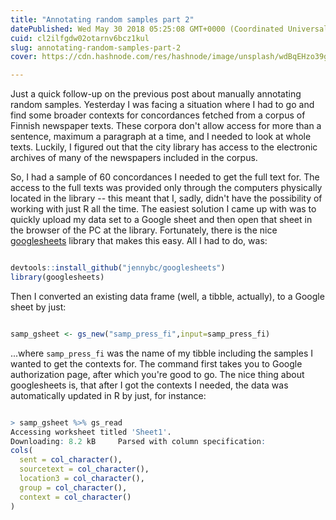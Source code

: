 ```yaml
---
title: "Annotating random samples part 2"
datePublished: Wed May 30 2018 05:25:08 GMT+0000 (Coordinated Universal Time)
cuid: cl2ilfgdw02otarnv6bcz1kul
slug: annotating-random-samples-part-2
cover: https://cdn.hashnode.com/res/hashnode/image/unsplash/wdBqEHzo39g/upload/v1651235174948/I-P-gVlzx.jpeg

---
```



Just a quick follow-up on the previous post about manually annotating random
samples. Yesterday I was facing a situation where I had to go and find some
broader contexts for concordances fetched from a corpus of Finnish newspaper
texts. These corpora don't allow access for more than a sentence, maximum
a paragraph at a time, and I needed to look at whole texts. Luckily, I figured
out that the city library has access to the electronic archives of many of the
newspapers included in the corpus.

So, I had a sample of 60 concordances I needed to get the full text for. The
access to the full texts was provided only through the computers physically
located in the library -- this meant that I, sadly, didn't have the
possibility of working with just R all the time. The easiest solution I came up with
was to quickly upload my data set to a Google sheet and then open that sheet
in the browser of the PC at the library. Fortunately, there is the nice
[googlesheets](https://github.com/jennybc/googlesheets) library that makes this easy.
All I had to do, was:

```r

devtools::install_github("jennybc/googlesheets")
library(googlesheets)

```

Then I converted an existing data frame (well, a tibble, actually), to a Google sheet by just:

```r

samp_gsheet <- gs_new("samp_press_fi",input=samp_press_fi)

```

...where `samp_press_fi` was the name of my tibble including the samples
I wanted to get the contexts for. The command first takes you to Google
authorization page, after which you're good to go. The nice thing about
googlesheets is, that after I got the contexts I needed, the data was automatically
updated in R by just, for instance:

```r

> samp_gsheet %>% gs_read
Accessing worksheet titled 'Sheet1'.
Downloading: 8.2 kB     Parsed with column specification:
cols(
  sent = col_character(),
  sourcetext = col_character(),
  location3 = col_character(),
  group = col_character(),
  context = col_character()
)

```
